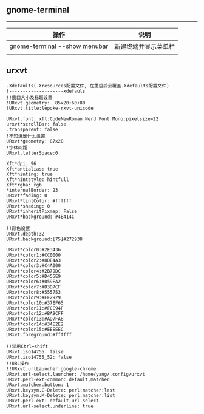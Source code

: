 ## gnome-terminal
---

| 操作                          | 说明                 |
|-------------------------------|----------------------|
| gnome-terminal --show menubar | 新建终端并显示菜单栏 |
|                               |                      |

## urxvt
```
.Xdefaults(.Xresources配置文件, 在重启后会覆盖.Xdefaults配置文件)
!--------------------xdefauls
!!窗口大小及标题设置
!URxvt.geometry:  85x20+60+80
!URxvt.title:lepoke-rxvt-unicode

URxvt.font: xft:CodeNewRoman Nerd Font Mono:pixelsize=22
urxvt*scrollBar: false
.transparent: false
!不知道是什么设置
URxvt*geometry: 87x28
!字体间距
URxvt.letterSpace:0

Xft*dpi: 96
Xft*antialias: true
Xft*hinting: true
Xft*hintstyle: hintfull
Xft*rgba: rgb
*internalBorder: 23
URxvt*fading: 0
URxvt*tintColor: #ffffff
URxvt*shading: 0
URxvt*inheritPixmap: False
URxvt*background: #4B414C

!!颜色设置
URxvt.depth:32
URxvt.background:[75]#272938

URxvt*color0:#2E3436
URxvt*color1:#CC0000
URxvt*color2:#8DE4A3
URxvt*color3:#C4A000
URxvt*color4:#2B79DC
URxvt*color5:#D455E9
URxvt*color6:#059FA2
URxvt*color7:#D3D7CF
URxvt*color8:#555753
URxvt*color9:#EF2929
URxvt*color10:#37EF65
URxvt*color11:#FCE94F
URxvt*color12:#BA9CFF
URxvt*color13:#AD7FA8
URxvt*color14:#34E2E2
URxvt*color15:#EEEEEC
URxvt.foreground:#ffffff

!!禁用Ctrl+shift
URxvt.iso14755: false
URxvt.iso14755_52: false
!!URL操作
!!URxvt.urlLauncher:google-chrome
URxvt.url-select.launcher: /home/yang/.config/urxvt
URxvt.perl-ext-common: default,matcher
URxvt.matcher.button: 1
URxvt.keysym.C-Delete: perl:matcher:last
URxvt.keysym.M-Delete: perl:matcher:list
URxvt.perl-ext: default,url-select
URxvt.url-select.underline: true

```


